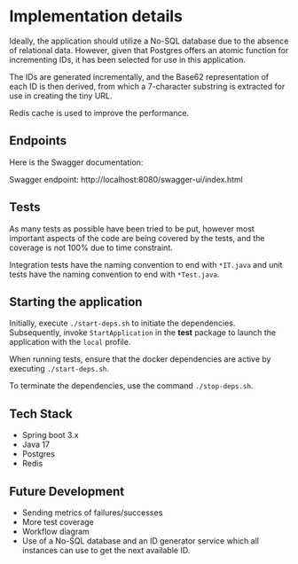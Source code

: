 # Implementation details

Ideally, the application should utilize a No-SQL database due to the absence of relational data. However, given that Postgres offers an atomic function for incrementing IDs, it has been selected for use in this application.

The IDs are generated incrementally, and the Base62 representation of each ID is then derived, from which a 7-character substring is extracted for use in creating the tiny URL.

Redis cache is used to improve the performance.

## Endpoints

Here is the Swagger documentation:

Swagger endpoint: http://localhost:8080/swagger-ui/index.html

## Tests

As many tests as possible have been tried to be put, however most important aspects of the code are being covered by the tests, and the coverage is not 100% due to time constraint.

Integration tests have the naming convention to end with `*IT.java` and unit tests have the naming convention to end with `*Test.java`.

## Starting the application

Initially, execute `./start-deps.sh` to initiate the dependencies. Subsequently, invoke `StartApplication` in the **test** package to launch the application with the `local` profile.

When running tests, ensure that the docker dependencies are active by executing `./start-deps.sh`.

To terminate the dependencies, use the command `./stop-deps.sh`.

## Tech Stack

- Spring boot 3.x
- Java 17
- Postgres
- Redis

## Future Development

- Sending metrics of failures/successes
- More test coverage
- Workflow diagram
- Use of a No-SQL database and an ID generator service which all instances can use to get the next available ID.


